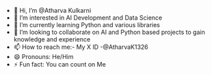 - 👋 Hi, I’m @Atharva Kulkarni
- 👀 I’m interested in AI Development and Data Science
- 🌱 I’m currently learning Python and various libraries
- 💞️ I’m looking to collaborate on AI and Python based projects to gain knowledge and experience
- 📫 How to reach me:- My X ID -@AtharvaK1326 
- 😄 Pronouns: He/Him
- ⚡ Fun fact: You can count on Me

<!---
AtharvaK694/AtharvaK694 is a ✨ special ✨ repository because its `README.md` (this file) appears on your GitHub profile.
You can click the Preview link to take a look at your changes.
--->

